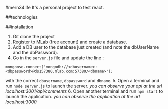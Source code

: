 #mern34life
It's a personal project to test react.

##technologies

##installation
1. Git clone the project
2. Register to [MLab](https://mlab.com/) (free account) and create a database.
3. Add a DB user to the database just created (and note the dbUserName and the dbPassword).
4. Go in the `server.js` file and update the line :
  ```
  mongoose.connect('mongodb://<dbusername>:<dbpassword>@ds157380.mlab.com:57380/<dbname>');
  ```
  with the correct `dbusername`, `dbpassword` and `dbname`.
5. Open a terminal and run `node server.js` to launch the server. *you can observe your api at the url localhost:3001/api/comments*
6. Open another terminal and run `npm start` to launch the application. *you can observe the application at the url localhost:3000*
